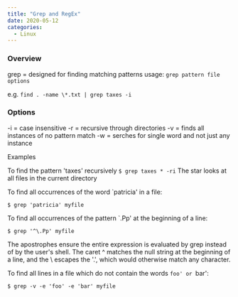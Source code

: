 ```yaml
---
title: "Grep and RegEx"
date: 2020-05-12
categories:
  - Linux
---
```


### Overview

grep = designed for finding matching patterns
usage: `grep pattern file options`

e.g. `find . -name \*.txt | grep taxes -i`

### Options
-i = case insensitive
-r = recursive through directories
-v = finds all instances of no pattern match
-w = serches for single word and not just any instance

Examples

To find the pattern 'taxes' recursively
    `$ grep taxes * -ri`
    The star looks at all files in the current directory

To find all occurrences of the word `patricia' in a file:

    $ grep 'patricia' myfile

To find all occurrences of the pattern `.Pp' at the beginning of a line:

    $ grep '^\.Pp' myfile

The apostrophes ensure the entire expression is evaluated by grep instead
of by the user's shell.  The caret \^ matches the null string at the
beginning of a line, and the \\ escapes the '.', which would otherwise
match any character.

To find all lines in a file which do not contain the words `foo' or
`bar':

    $ grep -v -e 'foo' -e 'bar' myfile
